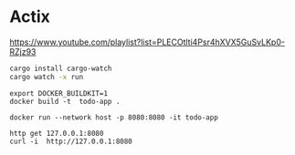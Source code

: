 # Actix

https://www.youtube.com/playlist?list=PLECOtlti4Psr4hXVX5GuSvLKp0-RZjz93

```sh
cargo install cargo-watch
cargo watch -x run
```

```shell
export DOCKER_BUILDKIT=1
docker build -t  todo-app .

docker run --network host -p 8080:8080 -it todo-app
```

```shell
http get 127.0.0.1:8080 
curl -i  http://127.0.0.1:8080
```
